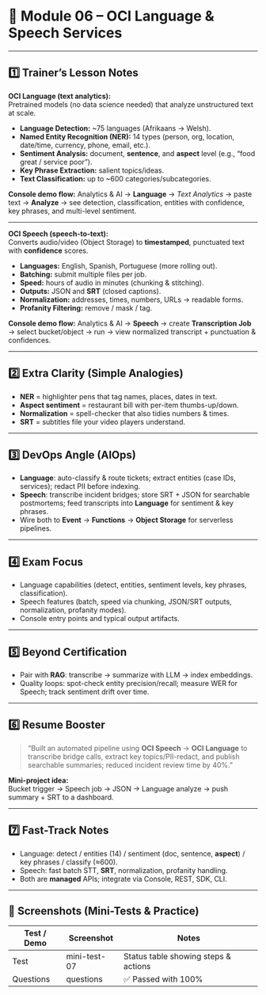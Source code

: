 # 📘 Module 06 – OCI Language & Speech Services

---

## 1️⃣ Trainer’s Lesson Notes

**OCI Language (text analytics):**  
Pretrained models (no data science needed) that analyze unstructured text at scale.

- **Language Detection:** ~75 languages (Afrikaans → Welsh).  
- **Named Entity Recognition (NER):** 14 types (person, org, location, date/time, currency, phone, email, etc.).  
- **Sentiment Analysis:** document, **sentence**, and **aspect** level (e.g., “food great / service poor”).  
- **Key Phrase Extraction:** salient topics/ideas.  
- **Text Classification:** up to ~600 categories/subcategories.

**Console demo flow:** Analytics & AI → **Language** → *Text Analytics* → paste text → **Analyze** → see detection, classification, entities with confidence, key phrases, and multi-level sentiment.

---

**OCI Speech (speech-to-text):**  
Converts audio/video (Object Storage) to **timestamped**, punctuated text with **confidence** scores.

- **Languages:** English, Spanish, Portuguese (more rolling out).  
- **Batching:** submit multiple files per job.  
- **Speed:** hours of audio in minutes (chunking & stitching).  
- **Outputs:** JSON and **SRT** (closed captions).  
- **Normalization:** addresses, times, numbers, URLs → readable forms.  
- **Profanity Filtering:** remove / mask / tag.

**Console demo flow:** Analytics & AI → **Speech** → create **Transcription Job** → select bucket/object → run → view normalized transcript + punctuation & confidences.

---

## 2️⃣ Extra Clarity (Simple Analogies)

- **NER** = highlighter pens that tag names, places, dates in text.  
- **Aspect sentiment** = restaurant bill with per-item thumbs-up/down.  
- **Normalization** = spell-checker that also tidies numbers & times.  
- **SRT** = subtitles file your video players understand.

---

## 3️⃣ DevOps Angle (AIOps)

- **Language**: auto-classify & route tickets; extract entities (case IDs, services); redact PII before indexing.  
- **Speech**: transcribe incident bridges; store SRT + JSON for searchable postmortems; feed transcripts into **Language** for sentiment & key phrases.  
- Wire both to **Event** → **Functions** → **Object Storage** for serverless pipelines.

---

## 4️⃣ Exam Focus

- Language capabilities (detect, entities, sentiment levels, key phrases, classification).  
- Speech features (batch, speed via chunking, JSON/SRT outputs, normalization, profanity modes).  
- Console entry points and typical output artifacts.  

---

## 5️⃣ Beyond Certification

- Pair with **RAG**: transcribe → summarize with LLM → index embeddings.  
- Quality loops: spot-check entity precision/recall; measure WER for Speech; track sentiment drift over time.  

---

## 6️⃣ Resume Booster

> “Built an automated pipeline using **OCI Speech** → **OCI Language** to transcribe bridge calls, extract key topics/PII-redact, and publish searchable summaries; reduced incident review time by 40%.”

**Mini-project idea:**  
Bucket trigger → Speech job → JSON → Language analyze → push summary + SRT to a dashboard.

---

## 7️⃣ Fast-Track Notes

- Language: detect / entities (14) / sentiment (doc, sentence, **aspect**) / key phrases / classify (≈600).  
- Speech: fast batch STT, **SRT**, normalization, profanity handling.  
- Both are **managed** APIs; integrate via Console, REST, SDK, CLI.

---

## 📸 Screenshots (Mini-Tests & Practice)

| Test / Demo                | Screenshot    | Notes                                      |
|----------------------------|---------------|--------------------------------------------|
| Test                       | mini-test-07  | Status table showing steps & actions       |
| Questions                  | questions     | ✅ Passed with 100%                        |
